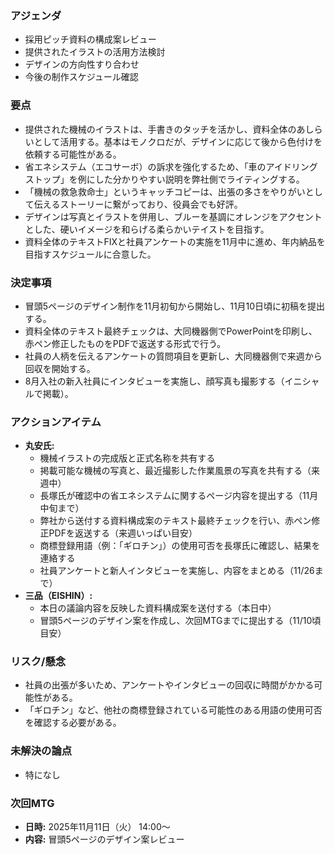 ### アジェンダ
- 採用ピッチ資料の構成案レビュー
- 提供されたイラストの活用方法検討
- デザインの方向性すり合わせ
- 今後の制作スケジュール確認

### 要点
- 提供された機械のイラストは、手書きのタッチを活かし、資料全体のあしらいとして活用する。基本はモノクロだが、デザインに応じて後から色付けを依頼する可能性がある。
- 省エネシステム（エコサーボ）の訴求を強化するため、「車のアイドリングストップ」を例にした分かりやすい説明を弊社側でライティングする。
- 「機械の救急救命士」というキャッチコピーは、出張の多さをやりがいとして伝えるストーリーに繋がっており、役員会でも好評。
- デザインは写真とイラストを併用し、ブルーを基調にオレンジをアクセントとした、硬いイメージを和らげる柔らかいテイストを目指す。
- 資料全体のテキストFIXと社員アンケートの実施を11月中に進め、年内納品を目指すスケジュールに合意した。

### 決定事項
- 冒頭5ページのデザイン制作を11月初旬から開始し、11月10日頃に初稿を提出する。
- 資料全体のテキスト最終チェックは、大同機器側でPowerPointを印刷し、赤ペン修正したものをPDFで返送する形式で行う。
- 社員の人柄を伝えるアンケートの質問項目を更新し、大同機器側で来週から回収を開始する。
- 8月入社の新入社員にインタビューを実施し、顔写真も撮影する（イニシャルで掲載）。

### アクションアイテム
- **丸安氏:**
    - 機械イラストの完成版と正式名称を共有する
    - 掲載可能な機械の写真と、最近撮影した作業風景の写真を共有する（来週中）
    - 長塚氏が確認中の省エネシステムに関するページ内容を提出する（11月中旬まで）
    - 弊社から送付する資料構成案のテキスト最終チェックを行い、赤ペン修正PDFを返送する（来週いっぱい目安）
    - 商標登録用語（例：「ギロチン」）の使用可否を長塚氏に確認し、結果を連絡する
    - 社員アンケートと新人インタビューを実施し、内容をまとめる（11/26まで）
- **三品（EISHIN）:**
    - 本日の議論内容を反映した資料構成案を送付する（本日中）
    - 冒頭5ページのデザイン案を作成し、次回MTGまでに提出する（11/10頃目安）

### リスク/懸念
- 社員の出張が多いため、アンケートやインタビューの回収に時間がかかる可能性がある。
- 「ギロチン」など、他社の商標登録されている可能性のある用語の使用可否を確認する必要がある。

### 未解決の論点
- 特になし

### 次回MTG
- **日時:** 2025年11月11日（火） 14:00〜
- **内容:** 冒頭5ページのデザイン案レビュー